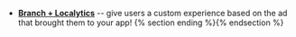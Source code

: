 * [**Branch + Localytics**](/recipes/analytics_localytics/) -- give users a custom experience based on the ad that brought them to your app! {% section ending %}{% endsection %}
